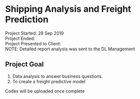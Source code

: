 # Shipping Analysis and Freight Prediction

Project Started: 28 Sep 2019 <br>
Project Ended:  <br>
Project Presented to Client:  <br>
NOTE: Detailed report analysis was sent to the DL Management <br>

## Project Goal

1. Data analysis to answer business questions.
2. To create a freight predictive model

Codes will be uploaded once complete
